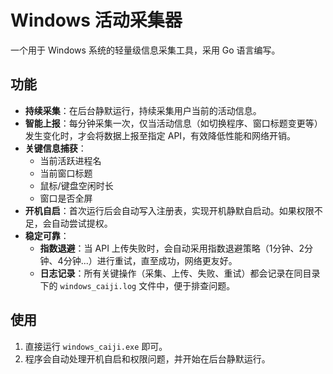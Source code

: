 # Windows 活动采集器

一个用于 Windows 系统的轻量级信息采集工具，采用 Go 语言编写。

## 功能

-   **持续采集**：在后台静默运行，持续采集用户当前的活动信息。
-   **智能上报**：每分钟采集一次，仅当活动信息（如切换程序、窗口标题变更等）发生变化时，才会将数据上报至指定 API，有效降低性能和网络开销。
-   **关键信息捕获**：
    -   当前活跃进程名
    -   当前窗口标题
    -   鼠标/键盘空闲时长
    -   窗口是否全屏
-   **开机自启**：首次运行后会自动写入注册表，实现开机静默自启动。如果权限不足，会自动尝试提权。
-   **稳定可靠**：
    -   **指数退避**：当 API 上传失败时，会自动采用指数退避策略（1分钟、2分钟、4分钟...）进行重试，直至成功，网络更友好。
    -   **日志记录**：所有关键操作（采集、上传、失败、重试）都会记录在同目录下的 `windows_caiji.log` 文件中，便于排查问题。

## 使用

1.  直接运行 `windows_caiji.exe` 即可。
2.  程序会自动处理开机自启和权限问题，并开始在后台静默运行。 
